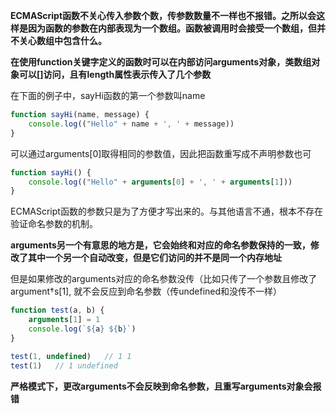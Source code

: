 **ECMAScript函数不关心传入参数个数，传参数数量不一样也不报错。之所以会这样是因为函数的参数在内部表现为一个数组。函数被调用时会接受一个数组，但并不关心数组中包含什么。**

**在使用function关键字定义的函数时可以在内部访问arguments对象，类数组对象可以[]访问，且有length属性表示传入了几个参数**

在下面的例子中，sayHi函数的第一个参数叫name
```javascript
function sayHi(name, message) {
    console.log(("Hello" + name + ', ' + message))
}
```
可以通过arguments[0]取得相同的参数值，因此把函数重写成不声明参数也可
```javascript
function sayHi() {
    console.log(("Hello" + arguments[0] + ', ' + arguments[1]))
}
```

ECMAScript函数的参数只是为了方便才写出来的。与其他语言不通，根本不存在验证命名参数的机制。

**arguments另一个有意思的地方是，它会始终和对应的命名参数保持的一致，修改了其中一个另一个自动改变，但是它们访问的并不是同一个内存地址**

但是如果修改的arguments对应的命名参数没传（比如只传了一个参数且修改了argument†s[1], 就不会反应到命名参数（传undefined和没传不一样）

```javascript
function test(a, b) {
    arguments[1] = 1
    console.log(`${a} ${b}`)
}

test(1, undefined)   // 1 1
test(1)   // 1 undefined
```

**严格模式下，更改arguments不会反映到命名参数，且重写arguments对象会报错**